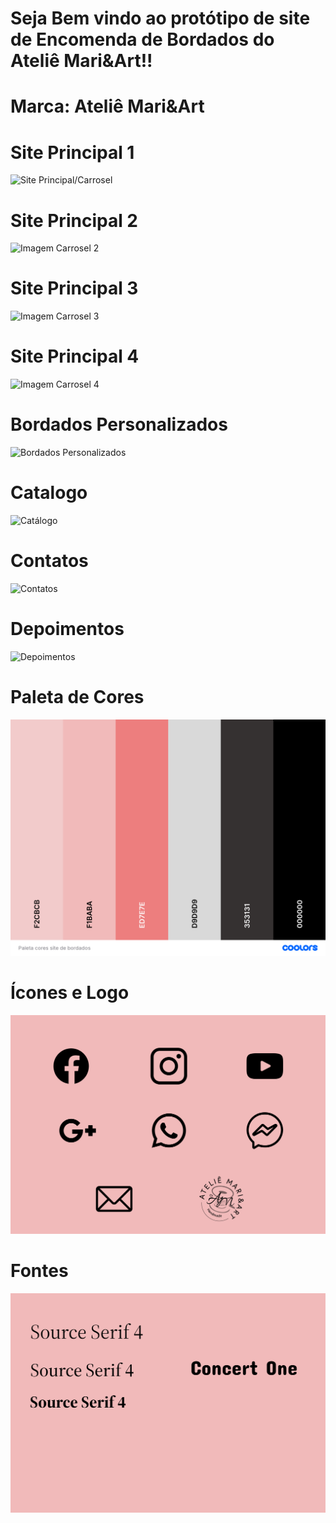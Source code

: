 <h1>Seja Bem vindo ao protótipo de site de Encomenda de Bordados do Ateliê Mari&Art!!</h1>

<h1>Marca: Ateliê Mari&Art</h1>

# Site Principal 1
![Site Principal/Carrosel](https://github.com/Mariana-Aparecida-Gomes/Site-Bordados/blob/main/img/corpo%20da%20página%201.png)

# Site Principal 2
![Imagem Carrosel 2](https://github.com/Mariana-Aparecida-Gomes/Site-Bordados/blob/main/img/corpo%20da%20página%202.png)

# Site Principal 3
![Imagem Carrosel 3](https://github.com/Mariana-Aparecida-Gomes/Site-Bordados/blob/main/img/corpo%20da%20página%203.png)

# Site Principal 4
![Imagem Carrosel 4](https://github.com/Mariana-Aparecida-Gomes/Site-Bordados/blob/main/img/corpo%20da%20página%204.png)

# Bordados Personalizados
![Bordados Personalizados](https://github.com/Mariana-Aparecida-Gomes/Site-Bordados/blob/main/img/corpo%20da%20página%205.png)

# Catalogo
![Catálogo](https://github.com/Mariana-Aparecida-Gomes/Site-Bordados/blob/main/img/corpo%20da%20página%206.png)

# Contatos
![Contatos](https://github.com/Mariana-Aparecida-Gomes/Site-Bordados/blob/main/img/corpo%20da%20página%207.png)

# Depoimentos
![Depoimentos](https://github.com/Mariana-Aparecida-Gomes/Site-Bordados/blob/main/img/corpo%20da%20página%208.png)

# Paleta de Cores
![Paleta de Cores](https://github.com/Mariana-Aparecida-Gomes/Site-Bordados/blob/main/img/Paleta%20cores%20site%20de%20bordados.png)

# Ícones e Logo
![Ícones e Logo](https://github.com/Mariana-Aparecida-Gomes/Site-Bordados/blob/main/img/icones%20e%20logo.png)

# Fontes
![Fontes](https://github.com/Mariana-Aparecida-Gomes/Site-Bordados/blob/main/img/Fontes.png)


